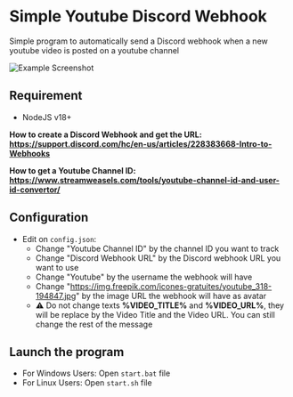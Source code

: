 # Simple Youtube Discord Webhook
Simple program to automatically send a Discord webhook when a new youtube video is posted on a youtube channel

![Example Screenshot](https://cdn.discordapp.com/attachments/1110215233408073779/1129441638389907537/2leZkG7.png)

## Requirement
- NodeJS v18+


**How to create a Discord Webhook and get the URL: https://support.discord.com/hc/en-us/articles/228383668-Intro-to-Webhooks**

**How to get a Youtube Channel ID: https://www.streamweasels.com/tools/youtube-channel-id-and-user-id-convertor/**

## Configuration
- Edit on `config.json`:
  - Change "Youtube Channel ID" by the channel ID you want to track
  - Change "Discord Webhook URL" by the Discord webhook URL you want to use
  - Change "Youtube" by the username the webhook will have
  - Change "https://img.freepik.com/icones-gratuites/youtube_318-194847.jpg" by the image URL the webhook will have as avatar
  - ⚠ Do not change texts **%VIDEO_TITLE%** and **%VIDEO_URL%**, they will be replace by the Video Title and the Video URL.
    You can still change the rest of the message

## Launch the program
- For Windows Users: Open `start.bat` file
- For Linux Users: Open `start.sh` file
